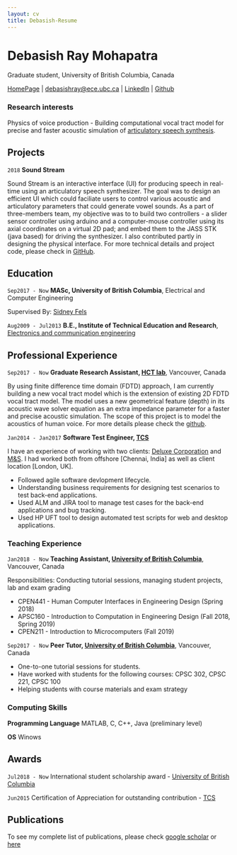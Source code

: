 ```yaml
---
layout: cv
title: Debasish-Resume
---
```

# Debasish Ray Mohapatra
Graduate student, University of British Columbia, Canada

<div id="webaddress">
<a href="https://debasishray19.github.io/">HomePage</a> 
| <a href="mailto:debasishray@ece.ubc.ca">debasishray@ece.ubc.ca</a>
| <a href="https://www.linkedin.com/in/debasish-ray-mohapatra">LinkedIn</a>
| <a href="https://github.com/Debasishray19">Github</a>
</div>

<!--Add your research interest here and the domain that you have been working-->
### Research interests

Physics of voice production - Building computational vocal tract model for precise and faster acoustic simulation of [articulatory speech synthesis](https://en.wikipedia.org/wiki/Articulatory_synthesis).

<!--Add the ongoing or completed projects as a part of portfolio-->
## Projects

`2018`
__Sound Stream__

Sound Stream is an interactive interface (UI) for producing speech in real-time using an articulatory speech synthesizer. The goal was to design an efficient UI which could faciliate users to control various acoustic and articulatory parameters that could generate vowel sounds. As a part of three-members team, my objective was to to build two controllers - a slider sensor controller using arduino and a computer-mouse controller using its axial coordinates on a virtual 2D pad; and embed them to the JASS STK (java based) for driving the synthesizer. I also contributed partly in designing the physical interface. For more technical details and project code, please check in [GitHub](https://github.com/Debasishray19/sound-stream).

## Education

`Sep2017 - Now`
__MASc, University of British Columbia__, Electrical and Computer Engineering

Supervised By: [Sidney Fels](https://www.ece.ubc.ca/faculty/sid-fels)

`Aug2009 - Jul2013`
__B.E., Institute of Technical Education and Research__, [Electronics and communication engineering](http://www.departments.soa.ac.in/electronics-and-communication-engineering)


## Professional Experience

`Sep2017 - Now`
__Graduate Research Assistant, [HCT lab](https://hct.ece.ubc.ca/)__, Vancouver, Canada

By using finite difference time domain (FDTD) approach, I am currently building a new vocal tract model which is the extension of existing 2D FDTD vocal tract model. The model uses a new geometrical feature (depth) in its acoustic wave solver equation as an extra impedance parameter for a faster and precise acoustic simulation. The scope of this project is to model the acoustics of human voice. For more details please check the [github](https://github.com/Debasishray19/vocaltube-speech-synthesis).

`Jan2014 - Jan2017`
__Software Test Engineer, [TCS](https://www.tcs.com/)__

I have an experience of working with two clients: [Deluxe Corporation](https://www.deluxe.com/) and [M&S](https://www.marksandspencer.com/). I had worked both from offshore [Chennai, India] as well as client location [London, UK].

- Followed agile software devlopment lifecycle.
- Understanding business requirements for designing test scenarios to test back-end applications.
- Used ALM and JIRA tool to manage test cases for the back-end applications and bug tracking.
- Used HP UFT tool to design automated test scripts for web and desktop applications.

### Teaching Experience

`Jan2018 - Now`
__Teaching Assistant, [University of British Columbia](https://hct.ece.ubc.ca/)__, Vancouver, Canada

Responsibilities: Conducting tutorial sessions, managing student projects, lab and exam grading

- CPEN441 - Human Computer Interfaces in Engineering Design (Spring 2018)
- APSC160 - Introduction to Computation in Engineering Design (Fall 2018, Spring 2019)
- CPEN211 - Introduction to Microcomputers (Fall 2019)

`Sep2017 - Now`
__Peer Tutor, [University of British Columbia](https://hct.ece.ubc.ca/)__, Vancouver, Canada

- One-to-one tutorial sessions for students.
- Have worked with students for the following courses: CPSC 302, CPSC 221, CPSC 100
- Helping students with course materials and exam strategy

### Computing Skills

__Programming Language__
MATLAB, C, C++, Java (preliminary level)

__OS__
Winows
## Awards

`Jul2018 - Now`
International student scholarship award - [University of British Columbia](https://www.ubc.ca/)

`Jun2015`
Certification of Appreciation for outstanding contribution - [TCS](https://www.tcs.com/)


## Publications
To see my complete list of publications, please check [google scholar](https://scholar.google.ca/citations?hl=en&user=HzIWE5kAAAAJ) or [here](https://debasishray19.github.io/projects)



<!-- ### Footer

Last updated: October 2019 -->
